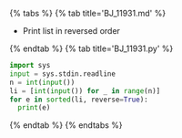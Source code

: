 {% tabs %}
{% tab title='BJ_11931.md' %}

* Print list in reversed order

{% endtab %}
{% tab title='BJ_11931.py' %}

```py
import sys
input = sys.stdin.readline
n = int(input())
li = [int(input()) for _ in range(n)]
for e in sorted(li, reverse=True):
  print(e)
```

{% endtab %}
{% endtabs %}